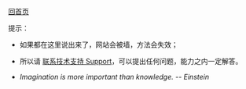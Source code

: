 
[回首页](../index.md)


提示：

- 如果都在这里说出来了，网站会被墙，方法会失效；

- 所以请 [联系技术支持 Support](posts/Support.md)，可以提出任何问题，能力之内一定解答。

- *Imagination is more important than knowledge.  -- Einstein*
